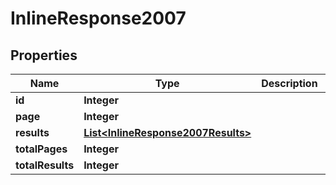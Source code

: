 
# InlineResponse2007

## Properties
Name | Type | Description | Notes
------------ | ------------- | ------------- | -------------
**id** | **Integer** |  |  [optional]
**page** | **Integer** |  |  [optional]
**results** | [**List&lt;InlineResponse2007Results&gt;**](InlineResponse2007Results.md) |  |  [optional]
**totalPages** | **Integer** |  |  [optional]
**totalResults** | **Integer** |  |  [optional]



